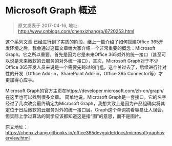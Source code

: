 # Microsoft Graph 概述 
> 原文发表于 2017-04-16, 地址: http://www.cnblogs.com/chenxizhang/p/6720253.html 


这个系列文章 已经进行到了实质的阶段，继上一篇介绍了如何搭建Office 365开发环境之后，我会通过这篇文章给大家介绍一个非常重要的概念：Microsoft Graph。它之所以重要，首先是因为它是未来Office 365对外的统一接口（甚至可以说是未来微软的云服务的对外统一接口），其次，Microsoft Graph对于不少Office 365开发人员来说是一个需要先跨过的门槛，这个关过去了，后续进行针对性的开发（Office Add-in，SharePoint Add-in，Office 365 Connector等）才更加得心应手。


Microsoft Graph的官方主页在https://developer.microsoft.com/zh-cn/graph/ 在这里也可以找到很多文章。
简单地说，Microsoft Graph是一套接口。它的名字经过了几次改变最终确定为Microsoft Graph，我想大致上是因为产品组确实将其定位于日后微软的云服务对外的统一接口层。Graph这个单词初看容易让人误会，但实际上学过算法的同学应该都知道这是指“图”的意思，而不是图片。


原文地址：https://chenxizhang.gitbooks.io/office365devguide/docs/microsoftgraphoverview.html